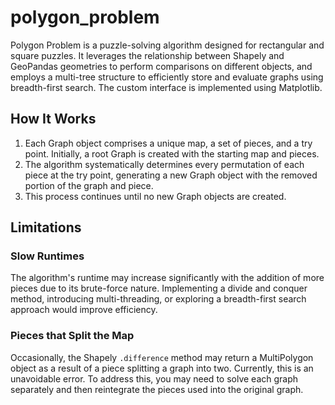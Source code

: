 # polygon_problem

Polygon Problem is a puzzle-solving algorithm designed for rectangular and square puzzles. It leverages the relationship between Shapely and GeoPandas geometries to perform comparisons on different objects, and employs a multi-tree structure to efficiently store and evaluate graphs using breadth-first search. The custom interface is implemented using Matplotlib.

## How It Works
1. Each Graph object comprises a unique map, a set of pieces, and a try point. Initially, a root Graph is created with the starting map and pieces.
2. The algorithm systematically determines every permutation of each piece at the try point, generating a new Graph object with the removed portion of the graph and piece.
3. This process continues until no new Graph objects are created.

## Limitations
### Slow Runtimes
The algorithm's runtime may increase significantly with the addition of more pieces due to its brute-force nature. Implementing a divide and conquer method, introducing multi-threading, or exploring a breadth-first search approach would improve efficiency.

### Pieces that Split the Map
Occasionally, the Shapely `.difference` method may return a MultiPolygon object as a result of a piece splitting a graph into two. Currently, this is an unavoidable error. To address this, you may need to solve each graph separately and then reintegrate the pieces used into the original graph.
